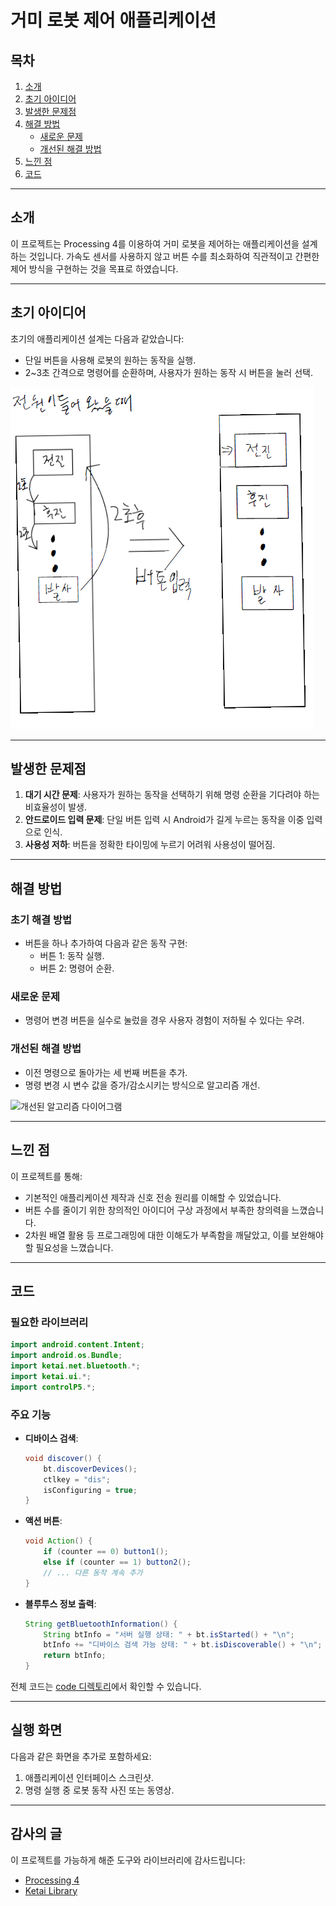# 거미 로봇 제어 애플리케이션

## 목차
1. [소개](#소개)
2. [초기 아이디어](#초기-아이디어)
3. [발생한 문제점](#발생한-문제점)
4. [해결 방법](#해결-방법)
   - [새로운 문제](#새로운-문제)
   - [개선된 해결 방법](#개선된-해결-방법)
5. [느낀 점](#느낀-점)
6. [코드](#코드)

---

## 소개
이 프로젝트는 Processing 4를 이용하여 거미 로봇을 제어하는 애플리케이션을 설계하는 것입니다. 가속도 센서를 사용하지 않고 버튼 수를 최소화하여 직관적이고 간편한 제어 방식을 구현하는 것을 목표로 하였습니다.

---

## 초기 아이디어
초기의 애플리케이션 설계는 다음과 같았습니다:
- 단일 버튼을 사용해 로봇의 원하는 동작을 실행.
- 2~3초 간격으로 명령어를 순환하며, 사용자가 원하는 동작 시 버튼을 눌러 선택.

![초기 알고리즘 다이어그램](image/image00002.bmp)

---

## 발생한 문제점
1. **대기 시간 문제**: 사용자가 원하는 동작을 선택하기 위해 명령 순환을 기다려야 하는 비효율성이 발생.
2. **안드로이드 입력 문제**: 단일 버튼 입력 시 Android가 길게 누르는 동작을 이중 입력으로 인식.
3. **사용성 저하**: 버튼을 정확한 타이밍에 누르기 어려워 사용성이 떨어짐.

---

## 해결 방법
### 초기 해결 방법
- 버튼을 하나 추가하여 다음과 같은 동작 구현:
  - 버튼 1: 동작 실행.
  - 버튼 2: 명령어 순환.

### 새로운 문제
- 명령어 변경 버튼을 실수로 눌렀을 경우 사용자 경험이 저하될 수 있다는 우려.

### 개선된 해결 방법
- 이전 명령으로 돌아가는 세 번째 버튼을 추가.
- 명령 변경 시 변수 값을 증가/감소시키는 방식으로 알고리즘 개선.

![개선된 알고리즘 다이어그램](path/to/diagram.png)

---

## 느낀 점
이 프로젝트를 통해:
- 기본적인 애플리케이션 제작과 신호 전송 원리를 이해할 수 있었습니다.
- 버튼 수를 줄이기 위한 창의적인 아이디어 구상 과정에서 부족한 창의력을 느꼈습니다.
- 2차원 배열 활용 등 프로그래밍에 대한 이해도가 부족함을 깨달았고, 이를 보완해야 할 필요성을 느꼈습니다.

---

## 코드
### 필요한 라이브러리
```java
import android.content.Intent;
import android.os.Bundle;
import ketai.net.bluetooth.*;
import ketai.ui.*;
import controlP5.*;
```

### 주요 기능
- **디바이스 검색**:
    ```java
    void discover() {
        bt.discoverDevices();
        ctlkey = "dis";
        isConfiguring = true;
    }
    ```
- **액션 버튼**:
    ```java
    void Action() {
        if (counter == 0) button1();
        else if (counter == 1) button2();
        // ... 다른 동작 계속 추가
    }
    ```
- **블루투스 정보 출력**:
    ```java
    String getBluetoothInformation() {
        String btInfo = "서버 실행 상태: " + bt.isStarted() + "\n";
        btInfo += "디바이스 검색 가능 상태: " + bt.isDiscoverable() + "\n";
        return btInfo;
    }
    ```

전체 코드는 [code 디렉토리](./code)에서 확인할 수 있습니다.

---

## 실행 화면
다음과 같은 화면을 추가로 포함하세요:
1. 애플리케이션 인터페이스 스크린샷.
2. 명령 실행 중 로봇 동작 사진 또는 동영상.

---

## 감사의 글
이 프로젝트를 가능하게 해준 도구와 라이브러리에 감사드립니다:
- [Processing 4](https://processing.org/)
- [Ketai Library](https://ketai.org/)
